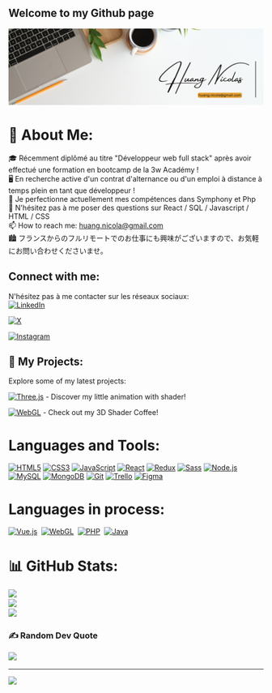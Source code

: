## Welcome to my Github page

![hNnicolas](https://github.com/hNnicolas/hNnicolas/blob/main/Banner_Profil.png)

# 💫 About Me:


🎓 Récemment diplômé au titre "Développeur web full stack" après avoir effectué une formation en bootcamp de la 3w Académy ! <br>
🖥️ En recherche active d'un contrat d'alternance ou d'un emploi à distance à temps plein en tant que développeur ! <br>
🔭 Je perfectionne actuellement mes compétences dans Symphony et Php <br>
💬 N'hésitez pas à me poser des questions sur React / SQL / Javascript / HTML / CSS <br>
📫 How to reach me: <a href="mailto:huang.nicola@gmail.com">huang.nicola@gmail.com</a> <br>
🏙️ フランスからのフルリモートでのお仕事にも興味がございますので、お気軽にお問い合わせくださいませ。


## Connect with me:
N'hésitez pas à me contacter sur les réseaux sociaux:<br>
[![LinkedIn](https://img.shields.io/badge/LinkedIn-%230077B5.svg?style=for-the-badge&logo=linkedin&logoColor=white)](https://www.linkedin.com/in/huang-nicolas/)

[![X](https://img.shields.io/badge/X-%23000000.svg?style=for-the-badge&logo=X&logoColor=white)](https://x.com/hf_nicolas)

[![Instagram](https://img.shields.io/badge/Instagram-%23E4405F.svg?style=for-the-badge&logo=instagram&logoColor=white)](https://www.instagram.com/hfnicolas_/)

## 🚀 My Projects:
Explore some of my latest projects:

[![Three.js](https://img.shields.io/badge/Three.js-%2320232a.svg?style=for-the-badge&logo=three.js&logoColor=white)](https://fish-ocean.vercel.app/) - Discover my little animation with shader!

[![WebGL](https://img.shields.io/badge/WebGL-%2320232a.svg?style=for-the-badge&logo=webgl&logoColor=white)](https://3d-coffee-smoke-shader.vercel.app/) - Check out my 3D Shader Coffee!


# Languages and Tools:

[![HTML5](https://img.shields.io/badge/html5-%23E34F26.svg?style=for-the-badge&logo=html5&logoColor=white)](https://developer.mozilla.org/fr/docs/Web/HTML)
[![CSS3](https://img.shields.io/badge/css3-%231572B6.svg?style=for-the-badge&logo=css3&logoColor=white)](https://developer.mozilla.org/fr/docs/Web/CSS)
[![JavaScript](https://img.shields.io/badge/javascript-%23323330.svg?style=for-the-badge&logo=javascript&logoColor=%23F7DF1E)](https://developer.mozilla.org/fr/docs/Web/JavaScript)
[![React](https://img.shields.io/badge/react-%2320232a.svg?style=for-the-badge&logo=react&logoColor=%2361DAFB)](https://reactjs.org/)
[![Redux](https://img.shields.io/badge/redux-%23764ABC.svg?style=for-the-badge&logo=redux&logoColor=white)](https://redux.js.org/)
[![Sass](https://img.shields.io/badge/sass-%23CC6699.svg?style=for-the-badge&logo=sass&logoColor=white)](https://sass-lang.com/)
[![Node.js](https://img.shields.io/badge/node.js-%2343853D.svg?style=for-the-badge&logo=node.js&logoColor=white)](https://nodejs.org/)
[![MySQL](https://img.shields.io/badge/mysql-%2300f.svg?style=for-the-badge&logo=mysql&logoColor=white)](https://www.mysql.com/)
[![MongoDB](https://img.shields.io/badge/MongoDB-%234ea94b.svg?style=for-the-badge&logo=mongodb&logoColor=white)](https://www.mongodb.com/)
[![Git](https://img.shields.io/badge/git-%23F05033.svg?style=for-the-badge&logo=git&logoColor=white)](https://git-scm.com/)
[![Trello](https://img.shields.io/badge/trello-%23026AA7.svg?style=for-the-badge&logo=trello&logoColor=white)](https://trello.com/)
[![Figma](https://img.shields.io/badge/figma-%23F24E1E.svg?style=for-the-badge&logo=figma&logoColor=white)](https://www.figma.com/)



# Languages in process:

[![Vue.js](https://img.shields.io/badge/vuejs-%234FC08D.svg?style=for-the-badge&logo=vue.js&logoColor=white)](https://vuejs.org/)&nbsp;
[![WebGL](https://img.shields.io/badge/webgl-%23CA3345.svg?style=for-the-badge&logo=webgl&logoColor=white)](https://www.khronos.org/webgl/)&nbsp;
[![PHP](https://img.shields.io/badge/php-%23777BB4.svg?style=for-the-badge&logo=php&logoColor=white)](https://www.php.net/)&nbsp;
[![Java](https://img.shields.io/badge/java-%23ED8B00.svg?style=for-the-badge&logo=java&logoColor=white)](https://www.java.com/)

# 📊 GitHub Stats:
![](https://github-readme-stats.vercel.app/api?username=hNnicolas&theme=dark&hide_border=false&include_all_commits=false&count_private=false)<br/>
![](https://github-readme-streak-stats.herokuapp.com/?user=hNnicolas&theme=dark&hide_border=false)<br/>
![](https://github-readme-stats.vercel.app/api/top-langs/?username=hNnicolas&theme=dark&hide_border=false&include_all_commits=false&count_private=false&layout=compact)

### ✍️ Random Dev Quote
![](https://quotes-github-readme.vercel.app/api?type=horizontal&theme=tokyonight)

---
[![](https://visitcount.itsvg.in/api?id=hNnicolas&label=Profile%20Views&icon=0&pretty=false)](https://visitcount.itsvg.in)

